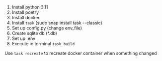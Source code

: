 1. Install python 3.11
2. Install poetry
3. Install docker
4. Install `task` (sudo snap install task --classic)
5. Set up config.py (change env_file)
6. Create sqlite db (*.db)
7. Set up .env
8. Execute in terminal `task build`

Use `task recreate` to recreate docker container when something changed
